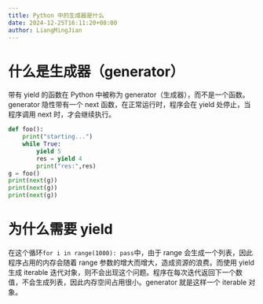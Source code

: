 ```yaml
---
title: Python 中的生成器是什么
date: 2024-12-25T16:11:20+08:00
author: LiangMingJian
---
```


# 什么是生成器（generator）

带有 yield 的函数在 Python 中被称为 generator（生成器），而不是一个函数。generator 隐性带有一个 next 函数，在正常运行时，程序会在 yield 处停止，当程序调用 next 时，才会继续执行。

```python
def foo():
    print("starting...")
    while True:
        yield 5
        res = yield 4
        print("res:",res)
g = foo()
print(next(g))
print(next(g))
print(next(g))
```

# 为什么需要 yield

在这个循环`for i in range(1000): pass`中，由于 range 会生成一个列表，因此程序占用的内存会随着 range 参数的增大而增大，造成资源的浪费。而使用 yield 生成 iterable 迭代对象，则不会出现这个问题。程序在每次迭代返回下一个数值，不会生成列表，因此内存空间占用很小。generator 就是这样一个 iterable 对象。
